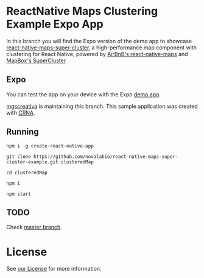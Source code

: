 # ReactNative Maps Clustering Example Expo App
In this branch you will find the Expo version of the demo app to showcase [react-native-maps-super-cluster](https://github.com/novalabio/react-native-maps-super-cluster), a high-performance map component with clustering for React Native, powered by [AirBnB's react-native-maps](https://github.com/airbnb/react-native-maps) and [MapBox's SuperCluster](https://github.com/mapbox/supercluster).

## Expo
You can test the app on your device with the Expo [demo app](https://exp.host/@mgscreativa/novalabreactnativemapsclusteringexample).

[mgscreativa](https://github.com/mgscreativa) is maintaining this branch. This sample application was created with [CRNA](https://github.com/react-community/create-react-native-app).

## Running
```
npm i -g create-react-native-app

git clone https://github.com/novalabio/react-native-maps-super-cluster-example.git clusteredMap

cd clusteredMap

npm i

npm start
```

## TODO
Check [master branch](https://github.com/novalabio/react-native-maps-super-cluster-example#todo). 

# License
See [our License](https://github.com/novalabio/react-native-maps-super-cluster-example/blob/master/LICENSE) for more information.

